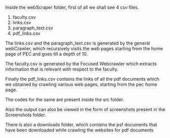 
Inside the webScraper folder, first of all we shall see 4 csv files.
  1) faculty.csv
  2) links.csv
  3) paragraph_text.csv
  4) pdf_links.csv
 
The links.csv and the paragraph_text.csv is generated by the general webCrawler, which recursively visits the web pages starting from the home page of PEC and goes till a depth of 10.

The faculty.csv is generated by the Focused Webcrawler which extracts information that is relevant with respect to the faculty.

Finally the pdf_links.csv contains the links of all the pdf documents which we obtained by crawling various web pages, starting from the pec home page.

The codes for the same are present inside the src folder.

Also the output can also be viewed in the form of screenshots present in the Screenshots folder.

There is also a downloads folder, which contains the psf documents that have been downloaded while crawling the websites for pdf documents
